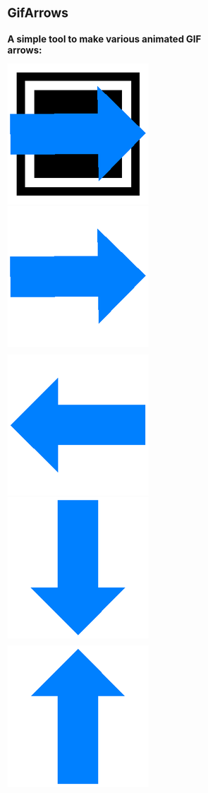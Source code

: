 # GifArrows

A simple tool to make various animated GIF arrows:
----------------

![](arotate.gif)
![](arotate2.gif)

![](ascaleleft.gif)
![](ascaledown.gif)

![](ascaleup.gif)
